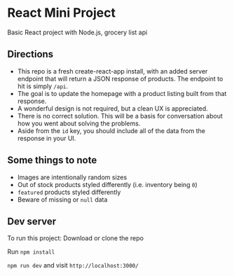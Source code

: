 # React Mini Project

Basic React project with Node.js, grocery list api

## Directions

- This repo is a fresh create-react-app install, with an added server endpoint that will return a JSON response of products. The endpoint to hit is simply `/api`.
- The goal is to update the homepage with a product listing built from that response.
- A wonderful design is not required, but a clean UX is appreciated.
- There is no correct solution. This will be a basis for conversation about how you went about solving the problems.
- Aside from the `id` key, you should include all of the data from the response in your UI.

## Some things to note

- Images are intentionally random sizes
- Out of stock products styled differently (i.e. inventory being `0`)
- `featured` products styled differently
- Beware of missing or `null` data

## Dev server

To run this project:
Download or clone the repo

Run `npm install`

`npm run dev` and visit `http://localhost:3000/`
